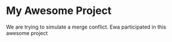 # My Awesome Project
We are trying to simulate a merge conflict.
Ewa participated in this awesome project